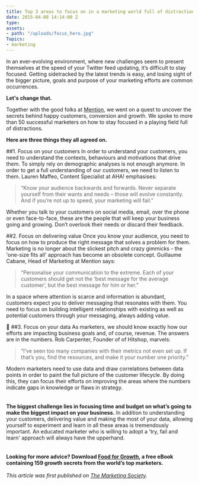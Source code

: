```yaml
---
title: Top 3 areas to focus on in a marketing world full of distractions
date: 2015-04-08 14:14:00 Z
type: 
assets:
- path: "/uploads/focus_hero.jpg"
Topics:
- marketing
---
```


In an ever-evolving environment, where new challenges seem to present themselves at the speed of your Twitter feed updating, it’s difficult to stay focused. Getting sidetracked by the latest trends is easy, and losing sight of the bigger picture, goals and purpose of your marketing efforts are common occurrences.

**Let's change that.**

Together with the good folks at [Mention](https://en.mention.com/), we went on a quest to uncover the secrets behind happy customers, conversion and growth. We spoke to more than 50 successful marketers on how to stay focused in a playing field full of distractions.

**Here are three things they all agreed on.**

##1. Focus on your customers
In order to understand your customers, you need to understand the contexts, behaviours and motivations that drive them. To simply rely on demographic analyses is not enough anymore. In order to get a full understanding of our customers, we need to listen to them. Lauren Maffeo, Content Specialist at AHA! emphasises:

>“Know your audience backwards and forwards. Never separate yourself from their wants and needs – those will evolve constantly. And if you’re not up to speed, your marketing will fail.”

Whether you talk to your customers on social media, email, over the phone or even face-to-face, these are the people that will keep your business going and growing. Don’t overlook their needs or discard their feedback.

##2. Focus on delivering value
Once you know your audience, you need to focus on how to produce the right message that solves a problem for them. Marketing is no longer about the slickest pitch and crazy gimmicks - the 'one-size fits all' approach has become an obsolete concept. Guillaume Cabane, Head of Marketing at Mention says:

>“Personalise your communication to the extreme. Each of your customers should get not the ‘best message for the average customer’, but the best message for him or her.”

In a space where attention is scarce and information is abundant, customers expect you to deliver messaging that resonates with them. You need to focus on building intelligent relationships with existing as well as potential customers through your messaging, always adding value.


##3. Focus on your data
As marketers, we should know exactly how our efforts are impacting business goals and, of course, revenue. The answers are in the numbers. Rob Carpenter, Founder of of Hitshop, marvels: 

>“I’ve seen too many companies with their metrics not even set up. If that’s you, find the resources, and make it your number one priority.”

Modern marketers need to use data and draw correlations between data points in order to paint the full picture of the customer lifecycle. By doing this, they can focus their efforts on improving the areas where the numbers indicate gaps in knowledge or flaws in strategy.
<br>
<br>
<br>
**The biggest challenge lies in focusing time and budget on what’s going to make the biggest impact on your business.** In addition to understanding your customers, delivering value and making the most of your data, allowing yourself to experiment and learn in all these areas is tremendously important. An educated marketer who is willing to adopt a 'try, fail and learn' approach will always have the upperhand.
<br>
<br>
<br>
**Looking for more advice? Download [Food for Growth](https://www.geckoboard.com/learn/guides/food-for-growth/), a free eBook containing 159 growth secrets from the world’s top marketers.**
<br>
<br>
*This article was first published on [The Marketing Society](https://www.marketingsociety.com/).*
